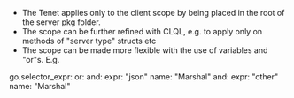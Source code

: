 - The Tenet applies only to the client scope by being placed in
the root of the server pkg folder. 
- The scope can be further refined with CLQL, e.g. to apply only on methods of "server type" structs etc
- The scope can be made more flexible with the use of variables and "or"s. E.g.

go.selector_expr:
  or:
    and:
      expr: "json"
      name: "Marshal"
    and:
      expr: "other"
      name: "Marshal"